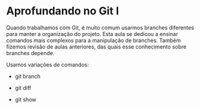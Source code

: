# Aprofundando no Git I

Quando trabalhamos com Git, é muito comum usarmos branches diferentes para manter a organização do projeto. Esta aula se dedicou a ensinar comandos mais complexos para a manipulação de branches. Também fizemos revisão de aulas anteriores, das quais esse conhecimento sobre branches depende.

Usamos variações de comandos:

- git branch

- git diff

- git show
